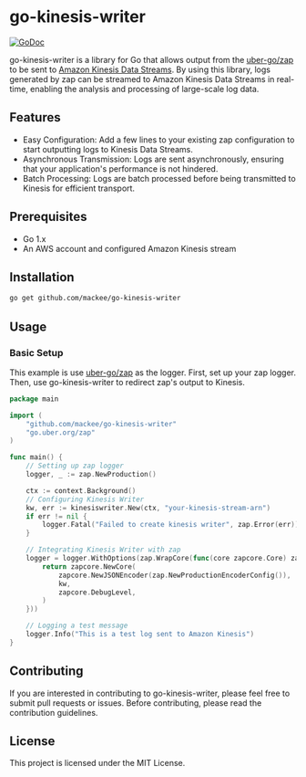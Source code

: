 # go-kinesis-writer

[![GoDoc](https://godoc.org/github.com/mackee/go-kinesis-writer?status.svg)](https://pkg.go.dev/github.com/mackee/go-kinesis-writer)

go-kinesis-writer is a library for Go that allows output from the [uber-go/zap](https://github.com/uber-go/zap) to be sent to [Amazon Kinesis Data Streams](https://aws.amazon.com/kinesis/data-streams/). By using this library, logs generated by zap can be streamed to Amazon Kinesis Data Streams in real-time, enabling the analysis and processing of large-scale log data.

## Features

* Easy Configuration: Add a few lines to your existing zap configuration to start outputting logs to Kinesis Data Streams.
* Asynchronous Transmission: Logs are sent asynchronously, ensuring that your application's performance is not hindered.
* Batch Processing: Logs are batch processed before being transmitted to Kinesis for efficient transport.

## Prerequisites

* Go 1.x
* An AWS account and configured Amazon Kinesis stream

## Installation

```bash
go get github.com/mackee/go-kinesis-writer
```

## Usage

### Basic Setup

This example is use [uber-go/zap](https://github.com/uber-go/zap) as the logger. First, set up your zap logger. Then, use go-kinesis-writer to redirect zap's output to Kinesis.

```go
package main

import (
    "github.com/mackee/go-kinesis-writer"
    "go.uber.org/zap"
)

func main() {
    // Setting up zap logger
    logger, _ := zap.NewProduction()

    ctx := context.Background()
    // Configuring Kinesis Writer
    kw, err := kinesiswriter.New(ctx, "your-kinesis-stream-arn")
    if err != nil {
        logger.Fatal("Failed to create kinesis writer", zap.Error(err))
    }

    // Integrating Kinesis Writer with zap
    logger = logger.WithOptions(zap.WrapCore(func(core zapcore.Core) zapcore.Core {
        return zapcore.NewCore(
            zapcore.NewJSONEncoder(zap.NewProductionEncoderConfig()),
            kw,
            zapcore.DebugLevel,
        )
    }))

    // Logging a test message
    logger.Info("This is a test log sent to Amazon Kinesis")
}
```

## Contributing

If you are interested in contributing to go-kinesis-writer, please feel free to submit pull requests or issues. Before contributing, please read the contribution guidelines.

## License

This project is licensed under the MIT License.

